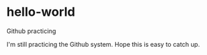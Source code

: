 # hello-world
Github practicing

I'm still practicing the Github system. Hope this is easy to catch up.
